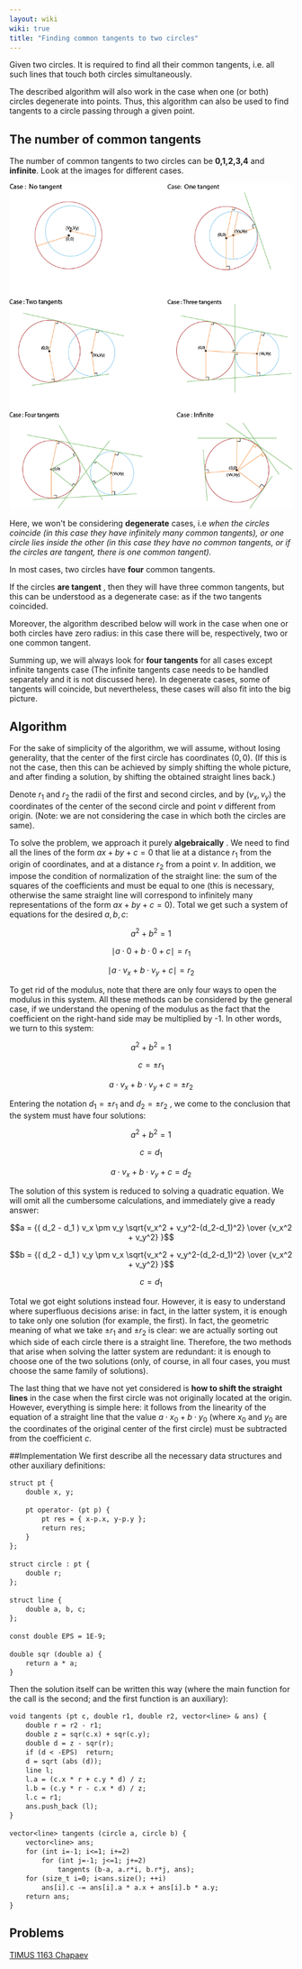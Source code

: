 ```yaml
---
layout: wiki
wiki: true
title: "Finding common tangents to two circles"
---
```



Given two circles. It is required to find all their common tangents, i.e. all such lines that touch both circles simultaneously.

The described algorithm will also work in the case when one (or both) circles degenerate into points. Thus, this algorithm can also be used to find tangents to a circle passing through a given point.


## The number of common tangents
The number of common tangents to two circles can be **0,1,2,3,4** and **infinite**.
Look at the images for different cases.


!["Different cases of tangents common to two circles"](/static/wiki/img/tangents-to-two-circles.png)



Here, we won't be considering **degenerate** cases, i.e *when the circles coincide (in this case they have infinitely many common tangents), or one circle lies inside the other (in this case they have no common tangents, or if the circles are tangent, there is one common tangent).*

In most cases, two circles have **four** common tangents.

If the circles **are tangent** , then they will have three common tangents, but this can be understood as a degenerate case: as if the two tangents coincided.

Moreover, the algorithm described below will work in the case when one or both circles have zero radius: in this case there will be, respectively, two or one common tangent.

Summing up, we will always look for **four tangents** for all cases except infinite tangents case (The infinite tangents case needs to be handled separately and it is not discussed here). In degenerate cases, some of tangents will coincide, but nevertheless, these cases will also fit into the big picture.



## Algorithm
For the sake of simplicity of the algorithm, we will assume, without losing generality, that the center of the first circle has coordinates $(0, 0)$. (If this is not the case, then this can be achieved by simply shifting the whole picture, and after finding a solution, by shifting the obtained straight lines back.)

Denote $r_1$ and $r_2$ the radii of the first and second circles, and by $(v_x,v_y)$ the coordinates of the center of the second circle and point $v$ different from origin. (Note: we are not considering the case in which both the circles are same).

To solve the problem, we approach it purely **algebraically** . We need to find all the lines of the form $ax + by + c = 0$ that lie at a distance $r_1$ from the origin of coordinates, and at a distance $r_2$ from a point $v$. In addition, we impose the condition of normalization of the straight line: the sum of the squares of the coefficients and must be equal to one (this is necessary, otherwise the same straight line will correspond to infinitely many representations of the form $ax + by + c = 0$). Total we get such a system of equations for the desired $a, b, c$:


$$a^2 + b^2 = 1$$

$$\mid a \cdot 0 + b \cdot 0 + c \mid = r_1$$

$$\mid a \cdot v_x + b \cdot v_y + c \mid = r_2$$


To get rid of the modulus, note that there are only four ways to open the modulus in this system. All these methods can be considered by the general case, if we understand the opening of the modulus as the fact that the coefficient on the right-hand side may be multiplied by -1. In other words, we turn to this system:


$$a^2 + b^2 = 1$$

$$c = \pm r_1$$

$$a \cdot v_x + b \cdot v_y + c = \pm r_2$$


Entering the notation $d_1 = \pm r_1$ and $d_2 = \pm r_2$ , we come to the conclusion that the system must have four solutions:


$$a^2 + b^2 = 1$$

$$c = d_1$$

$$a \cdot v_x + b \cdot v_y + c = d_2$$


The solution of this system is reduced to solving a quadratic equation. We will omit all the cumbersome calculations, and immediately give a ready answer:


$$a = {( d_2 - d_1 ) v_x \pm v_y \sqrt{v_x^2 + v_y^2-(d_2-d_1)^2} \over {v_x^2 + v_y^2} }$$

$$b = {( d_2 - d_1 ) v_y \pm v_x \sqrt{v_x^2 + v_y^2-(d_2-d_1)^2} \over {v_x^2 + v_y^2} }$$

$$c = d_1$$


Total we got eight solutions instead four. However, it is easy to understand where superfluous decisions arise: in fact, in the latter system, it is enough to take only one solution (for example, the first). In fact, the geometric meaning of what we take $\pm r_1$ and $\pm r_2$ is clear: we are actually sorting out which side of each circle there is a straight line. Therefore, the two methods that arise when solving the latter system are redundant: it is enough to choose one of the two solutions (only, of course, in all four cases, you must choose the same family of solutions).

The last thing that we have not yet considered is **how to shift the straight lines** in the case when the first circle was not originally located at the origin. However, everything is simple here: it follows from the linearity of the equation of a straight line that the value $a \cdot x_0 + b \cdot y_0$ (where $x_0$ and $y_0$ are the coordinates of the original center of the first circle) must be subtracted from the coefficient $c$.

##Implementation
We first describe all the necessary data structures and other auxiliary definitions:

```point-line-circle-struct
struct pt {
    double x, y;

    pt operator- (pt p) {
        pt res = { x-p.x, y-p.y };
        return res;
    }
};

struct circle : pt {
    double r;
};

struct line {
    double a, b, c;
};

const double EPS = 1E-9;

double sqr (double a) {
    return a * a;
}
```
Then the solution itself can be written this way (where the main function for the call is the second; and the first function is an auxiliary):

```find-tangents-to-two-circles
void tangents (pt c, double r1, double r2, vector<line> & ans) {
    double r = r2 - r1;
    double z = sqr(c.x) + sqr(c.y);
    double d = z - sqr(r);
    if (d < -EPS)  return;
    d = sqrt (abs (d));
    line l;
    l.a = (c.x * r + c.y * d) / z;
    l.b = (c.y * r - c.x * d) / z;
    l.c = r1;
    ans.push_back (l);
}

vector<line> tangents (circle a, circle b) {
    vector<line> ans;
    for (int i=-1; i<=1; i+=2)
        for (int j=-1; j<=1; j+=2)
            tangents (b-a, a.r*i, b.r*j, ans);
    for (size_t i=0; i<ans.size(); ++i)
        ans[i].c -= ans[i].a * a.x + ans[i].b * a.y;
    return ans;
}
```

## Problems

[TIMUS 1163 Chapaev](https://acm.timus.ru/problem.aspx?space=1&num=1163)

